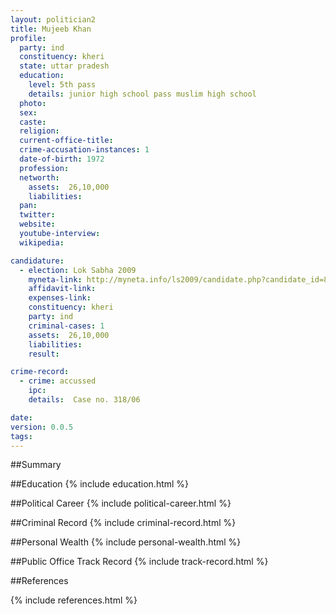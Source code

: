 ```yaml
---
layout: politician2
title: Mujeeb Khan
profile: 
  party: ind
  constituency: kheri
  state: uttar pradesh
  education: 
    level: 5th pass
    details: junior high school pass muslim high school
  photo: 
  sex: 
  caste: 
  religion: 
  current-office-title: 
  crime-accusation-instances: 1
  date-of-birth: 1972
  profession: 
  networth: 
    assets:  26,10,000
    liabilities: 
  pan: 
  twitter: 
  website: 
  youtube-interview: 
  wikipedia: 

candidature: 
  - election: Lok Sabha 2009
    myneta-link: http://myneta.info/ls2009/candidate.php?candidate_id=8704
    affidavit-link: 
    expenses-link: 
    constituency: kheri 
    party: ind
    criminal-cases: 1
    assets:  26,10,000
    liabilities: 
    result:  

crime-record: 
  - crime: accussed
    ipc: 
    details:  Case no. 318/06  

date: 
version: 0.0.5
tags: 
---
```

##Summary


##Education
{% include education.html %}


##Political Career
{% include political-career.html %}


##Criminal Record
{% include criminal-record.html %}


##Personal Wealth
{% include personal-wealth.html %}


##Public Office Track Record
{% include track-record.html %}


##References


{% include references.html %}